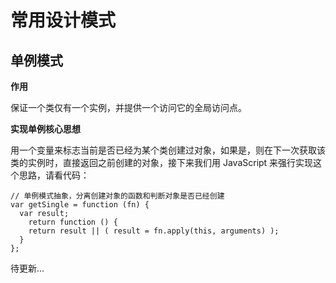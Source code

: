 # 常用设计模式

## 单例模式

**作用**

保证一个类仅有一个实例，并提供一个访问它的全局访问点。

**实现单例核心思想**

用一个变量来标志当前是否已经为某个类创建过对象，如果是，则在下一次获取该类的实例时，直接返回之前创建的对象，接下来我们用 JavaScript 来强行实现这个思路，请看代码：

```
// 单例模式抽象，分离创建对象的函数和判断对象是否已经创建
var getSingle = function (fn) {
  var result;
  	return function () {
  	return result || ( result = fn.apply(this, arguments) );
  }
};
```

待更新...

